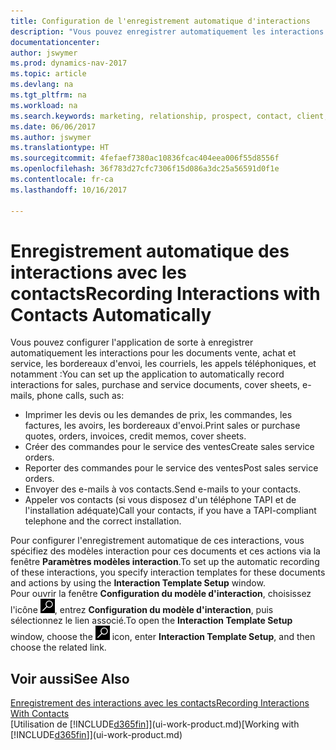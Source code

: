 ```yaml
---
title: Configuration de l'enregistrement automatique d'interactions
description: "Vous pouvez enregistrer automatiquement les interactions client, par exemple, pour les documents ventes, achat et service ou les appels téléphoniques."
documentationcenter: 
author: jswymer
ms.prod: dynamics-nav-2017
ms.topic: article
ms.devlang: na
ms.tgt_pltfrm: na
ms.workload: na
ms.search.keywords: marketing, relationship, prospect, contact, client, customer
ms.date: 06/06/2017
ms.author: jswymer
ms.translationtype: HT
ms.sourcegitcommit: 4fefaef7380ac10836fcac404eea006f55d8556f
ms.openlocfilehash: 36f783d27cfc7306f15d086a3dc25a56591d0f1e
ms.contentlocale: fr-ca
ms.lasthandoff: 10/16/2017

---
```

# <a name="recording-interactions-with-contacts-automatically"></a><span data-ttu-id="c545a-103">Enregistrement automatique des interactions avec les contacts</span><span class="sxs-lookup"><span data-stu-id="c545a-103">Recording Interactions with Contacts Automatically</span></span>
<span data-ttu-id="c545a-104">Vous pouvez configurer l'application de sorte à enregistrer automatiquement les interactions pour les documents vente, achat et service, les bordereaux d'envoi, les courriels, les appels téléphoniques, et notamment :</span><span class="sxs-lookup"><span data-stu-id="c545a-104">You can set up the application to automatically record interactions for sales, purchase and service documents, cover sheets, e-mails, phone calls, such as:</span></span>

* <span data-ttu-id="c545a-105">Imprimer les devis ou les demandes de prix, les commandes, les factures, les avoirs, les bordereaux d'envoi.</span><span class="sxs-lookup"><span data-stu-id="c545a-105">Print sales or purchase quotes, orders, invoices, credit memos, cover sheets.</span></span>
* <span data-ttu-id="c545a-106">Créer des commandes pour le service des ventes</span><span class="sxs-lookup"><span data-stu-id="c545a-106">Create sales service orders.</span></span>
* <span data-ttu-id="c545a-107">Reporter des commandes pour le service des ventes</span><span class="sxs-lookup"><span data-stu-id="c545a-107">Post sales service orders.</span></span>
* <span data-ttu-id="c545a-108">Envoyer des e-mails à vos contacts.</span><span class="sxs-lookup"><span data-stu-id="c545a-108">Send e-mails to your contacts.</span></span>
* <span data-ttu-id="c545a-109">Appeler vos contacts (si vous disposez d'un téléphone TAPI et de l'installation adéquate)</span><span class="sxs-lookup"><span data-stu-id="c545a-109">Call your contacts, if you have a TAPI-compliant telephone and the correct installation.</span></span>

<span data-ttu-id="c545a-110">Pour configurer l'enregistrement automatique de ces interactions, vous spécifiez des modèles interaction pour ces documents et ces actions via la fenêtre **Paramètres modèles interaction**.</span><span class="sxs-lookup"><span data-stu-id="c545a-110">To set up the automatic recording of these interactions, you specify interaction templates for these documents and actions by using the **Interaction Template Setup** window.</span></span>  
<span data-ttu-id="c545a-111">Pour ouvrir la fenêtre **Configuration du modèle d'interaction**, choisissez l'icône ![Page ou rapport pour la recherche](media/ui-search/search_small.png "icône Page ou rapport pour la recherche"), entrez **Configuration du modèle d'interaction**, puis sélectionnez le lien associé.</span><span class="sxs-lookup"><span data-stu-id="c545a-111">To open the **Interaction Template Setup** window, choose the ![Search for Page or Report](media/ui-search/search_small.png "Search for Page or Report icon") icon, enter **Interaction Template Setup**, and then choose the related link.</span></span>

## <a name="see-also"></a><span data-ttu-id="c545a-112">Voir aussi</span><span class="sxs-lookup"><span data-stu-id="c545a-112">See Also</span></span>
[<span data-ttu-id="c545a-113">Enregistrement des interactions avec les contacts</span><span class="sxs-lookup"><span data-stu-id="c545a-113">Recording Interactions With Contacts</span></span>](marketing-interactions.md)  
<span data-ttu-id="c545a-114">[Utilisation de [!INCLUDE[d365fin](includes/d365fin_md.md)]](ui-work-product.md)</span><span class="sxs-lookup"><span data-stu-id="c545a-114">[Working with [!INCLUDE[d365fin](includes/d365fin_md.md)]](ui-work-product.md)</span></span>  


